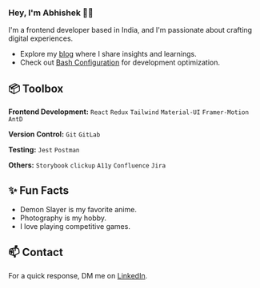 ### Hey, I'm Abhishek 👋🏽  

I'm a frontend developer based in India, and I'm passionate about crafting digital experiences. 

- Explore my [blog](https://kabhishek.hashnode.dev/?source=top_nav_blog_home) where I share insights and learnings.
- Check out [Bash Configuration](https://github.com/k-abhishek/bash-config-mac) for development optimization.
 
## 📦 Toolbox

**Frontend Development:** `React` `Redux` `Tailwind` `Material-UI` `Framer-Motion` `AntD`
 
**Version Control:** `Git` `GitLab`

**Testing:** `Jest` `Postman`

**Others:** `Storybook` `clickup` `A11y` `Confluence` `Jira`
 
## ✨ Fun Facts 

- Demon Slayer is my favorite anime.
- Photography is my hobby.
- I love playing competitive games.

## 📫 Contact

 For a quick response, DM me on [LinkedIn](https://www.linkedin.com/in/kabhishek-converse/). 
